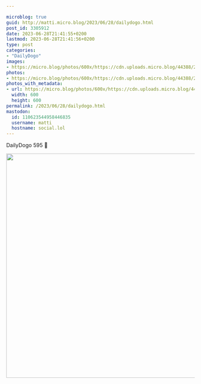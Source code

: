 ```yaml
---

microblog: true
guid: http://matti.micro.blog/2023/06/28/dailydogo.html
post_id: 3305912
date: 2023-06-28T21:41:55+0200
lastmod: 2023-06-28T21:41:56+0200
type: post
categories:
- "DailyDogo"
images:
- https://micro.blog/photos/600x/https://cdn.uploads.micro.blog/44388/2023/06c6acf7f18c4f4ea9552c637453e506.jpg
photos:
- https://micro.blog/photos/600x/https://cdn.uploads.micro.blog/44388/2023/06c6acf7f18c4f4ea9552c637453e506.jpg
photos_with_metadata:
- url: https://micro.blog/photos/600x/https://cdn.uploads.micro.blog/44388/2023/06c6acf7f18c4f4ea9552c637453e506.jpg
  width: 600
  height: 600
permalink: /2023/06/28/dailydogo.html
mastodon:
  id: 110623544958446835
  username: matti
  hostname: social.lol
---
```

DailyDogo 595 🐶

<img src="/media/uploads/2023/06c6acf7f18c4f4ea9552c637453e506.jpg" width="600" height="600" alt="" />
